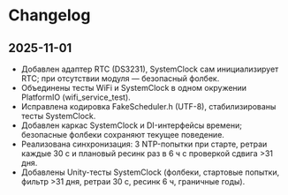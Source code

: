 # Changelog

## 2025-11-01
- Добавлен адаптер RTC (DS3231), SystemClock сам инициализирует RTC; при отсутствии модуля — безопасный фолбек.
- Объединены тесты WiFi и SystemClock в одном окружении PlatformIO (wifi_service_test).
- Исправлена кодировка FakeScheduler.h (UTF-8), стабилизированы тесты SystemClock.
- Добавлен каркас SystemClock и DI-интерфейсы времени; безопасные фолбеки сохраняют текущее поведение.
- Реализована синхронизация: 3 NTP-попытки при старте, ретраи каждые 30 с и плановый ресинк раз в 6 ч с проверкой сдвига >31 дня.
- Добавлены Unity-тесты SystemClock (фолбеки, стартовые попытки, фильтр >31 дня, ретраи 30 с, ресинк 6 ч, граничные годы).
